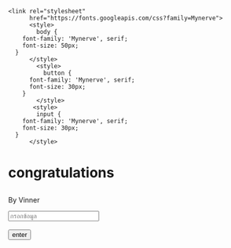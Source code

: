 <!DOCTYPE html>
<html>
  
  <head>
    <meta charset="utf-8">
    <meta name="viewport" content="width=device-width, initial-scale=1.0">
    <link rel="stylesheet" href="style.css">
    <meta charset="utf-8">

    <link rel="stylesheet"
          href="https://fonts.googleapis.com/css?family=Mynerve">
          <style>
            body {
        font-family: 'Mynerve', serif;
        font-size: 50px;
      }
          </style>
            <style>
              button {
          font-family: 'Mynerve', serif;
          font-size: 30px;
        }
            </style>
           <style>
            input {
        font-family: 'Mynerve', serif;
        font-size: 30px;
      }
          </style>  
         
  </head>
  
  <body>
    <div class="container">
      <h1>congratulations</h1>
      <h2 class="text" data-text="congratulations">
      </h2>
      <p>By Vinner</p>
    </div>
    <script src="script.js"></script>
  </body>
  <body>
    <form="myForm">
      <input type="text" placeholder="กรอกข้อมูล" id="name" name="name"><br><br>
      <button type="submit" onclick="submitForm()">enter</button>
    </form>
    <script>
      function submitForm() {
        // ดึงค่าที่ผู้ใช้กรอกจากฟอร์ม
        var name = document.getElementById("name").value;

    </script>
</html>

